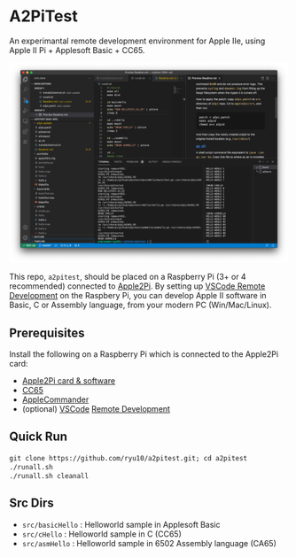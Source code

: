 # A2PiTest 

An experimantal remote development environment for Apple IIe, using Apple II Pi + Applesoft Basic + CC65.

![VSCode remote](a2pitest_demo.png)

This repo, `a2pitest`, should be placed on a Raspberry Pi (3+ or 4 recommended) connected to [Apple2Pi](https://github.com/dschmenk/apple2pi). By setting up [VSCode Remote Development](https://code.visualstudio.com/docs/remote/remote-overview) on the Raspbery Pi, you can develop Apple II software in Basic, C or Assembly language, from your modern PC (Win/Mac/Linux).

## Prerequisites

Install the following on a Raspberry Pi which is connected to the Apple2Pi card:

* [Apple2Pi card & software](https://github.com/dschmenk/apple2pi)
* [CC65](https://github.com/cc65/cc65)
* [AppleCommander](https://github.com/AppleCommander/AppleCommander)
* (optional) [VSCode](https://code.visualstudio.com/download) [Remote Development](https://code.visualstudio.com/docs/remote/remote-overview)

## Quick Run
```
git clone https://github.com/ryu10/a2pitest.git; cd a2pitest
./runall.sh
./runall.sh cleanall
```

## Src Dirs

* `src/basicHello` : Helloworld sample in Applesoft Basic
* `src/cHello` : Helloworld sample in  C (CC65)
* `src/asmHello` : Helloworld sample in 6502 Assembly language (CA65)
